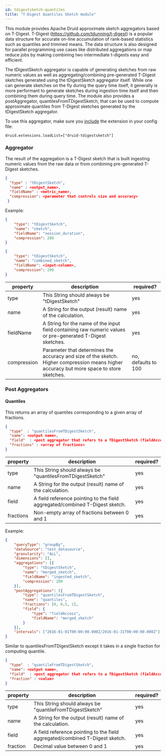 ```yaml
---
id: tdigestsketch-quantiles
title: "T-Digest Quantiles Sketch module"
---
```


<!--
  ~ Licensed to the Apache Software Foundation (ASF) under one
  ~ or more contributor license agreements.  See the NOTICE file
  ~ distributed with this work for additional information
  ~ regarding copyright ownership.  The ASF licenses this file
  ~ to you under the Apache License, Version 2.0 (the
  ~ "License"); you may not use this file except in compliance
  ~ with the License.  You may obtain a copy of the License at
  ~
  ~   http://www.apache.org/licenses/LICENSE-2.0
  ~
  ~ Unless required by applicable law or agreed to in writing,
  ~ software distributed under the License is distributed on an
  ~ "AS IS" BASIS, WITHOUT WARRANTIES OR CONDITIONS OF ANY
  ~ KIND, either express or implied.  See the License for the
  ~ specific language governing permissions and limitations
  ~ under the License.
  -->


This module provides Apache Druid approximate sketch aggregators based on T-Digest.
T-Digest (https://github.com/tdunning/t-digest) is a popular data structure for accurate on-line accumulation of
rank-based statistics such as quantiles and trimmed means.
The data structure is also designed for parallel programming use cases like distributed aggregations or map reduce jobs by making combining two intermediate t-digests easy and efficient.

The tDigestSketch aggregator is capable of generating sketches from raw numeric values as well as 
aggregating/combining pre-generated T-Digest sketches generated using the tDigestSketch aggregator itself.
While one can generate sketches on the fly during the query time itself, it generally is more performant
to generate sketches during ingestion time itself and then combining them during query time.
The module also provides a postAggregator, quantilesFromTDigestSketch, that can be used to compute approximate 
quantiles from T-Digest sketches generated by the tDigestSketch aggregator.

To use this aggregator, make sure you [include](../../configuration/extensions.md#loading-extensions) the extension in your config file:

```
druid.extensions.loadList=["druid-tdigestsketch"]
```

### Aggregator

The result of the aggregation is a T-Digest sketch that is built ingesting numeric values from the raw data or from
combining pre-generated T-Digest sketches.

```json
{
  "type" : "tDigestSketch",
  "name" : <output_name>,
  "fieldName" : <metric_name>,
  "compression": <parameter that controls size and accuracy>
 }
```

Example:

```json
{
	"type": "tDigestSketch",
	"name": "sketch",
	"fieldName": "session_duration",
	"compression": 200
}
```

```json
{
	"type": "tDigestSketch",
	"name": "combined_sketch",
	"fieldName": <input-column>,
	"compression": 200
}
```

|property|description|required?|
|--------|-----------|---------|
|type|This String should always be "tDigestSketch"|yes|
|name|A String for the output (result) name of the calculation.|yes|
|fieldName|A String for the name of the input field containing raw numeric values or pre-generated T-Digest sketches.|yes|
|compression|Parameter that determines the accuracy and size of the sketch. Higher compression means higher accuracy but more space to store sketches.|no, defaults to 100|


### Post Aggregators

#### Quantiles

This returns an array of quantiles corresponding to a given array of fractions.

```json
{
  "type"  : "quantilesFromTDigestSketch",
  "name": <output name>,
  "field"  : <post aggregator that refers to a TDigestSketch (fieldAccess or another post aggregator)>,
  "fractions" : <array of fractions>
}
```

|property|description|required?|
|--------|-----------|---------|
|type|This String should always be "quantilesFromTDigestSketch"|yes|
|name|A String for the output (result) name of the calculation.|yes|
|field|A field reference pointing to the field aggregated/combined T-Digest sketch.|yes|
|fractions|Non-empty array of fractions between 0 and 1|yes|

Example:

```json
{
	"queryType": "groupBy",
	"dataSource": "test_datasource",
	"granularity": "ALL",
	"dimensions": [],
	"aggregations": [{
		"type": "tDigestSketch",
		"name": "merged_sketch",
		"fieldName": "ingested_sketch",
		"compression": 200
	}],
	"postAggregations": [{
		"type": "quantilesFromTDigestSketch",
		"name": "quantiles",
		"fractions": [0, 0.5, 1],
		"field": {
			"type": "fieldAccess",
			"fieldName": "merged_sketch"
		}
	}],
	"intervals": ["2016-01-01T00:00:00.000Z/2016-01-31T00:00:00.000Z"]
}
```

Similar to quantilesFromTDigestSketch except it takes in a single fraction for computing quantile.

```json
{
  "type"  : "quantileFromTDigestSketch",
  "name": <output name>,
  "field"  : <post aggregator that refers to a TDigestSketch (fieldAccess or another post aggregator)>,
  "fraction" : <value>
}
```

|property|description|required?|
|--------|-----------|---------|
|type|This String should always be "quantileFromTDigestSketch"|yes|
|name|A String for the output (result) name of the calculation.|yes|
|field|A field reference pointing to the field aggregated/combined T-Digest sketch.|yes|
|fraction|Decimal value between 0 and 1|yes|
